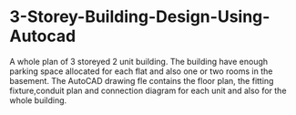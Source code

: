 # 3-Storey-Building-Design-Using-Autocad

A whole plan of 3 storeyed 2 unit building. The building have enough parking space allocated for each flat and also one or two rooms in the basement. 
The AutoCAD drawing fle contains the floor plan, the fitting fixture,conduit plan and connection diagram for each unit and also for the whole building. 
